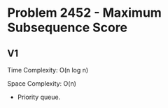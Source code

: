 # Problem 2452 - Maximum Subsequence Score

## V1

Time Complexity: O(n log n)

Space Complexity: O(n)

- Priority queue.
